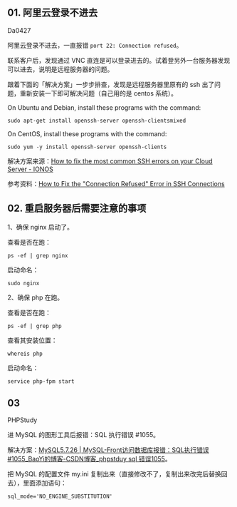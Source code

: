 ## 01. 阿里云登录不进去

Da0427

阿里云登录不进去，一直报错 `port 22: Connection refused`。

联系客户后，发现通过 VNC 直连是可以登录进去的。试着登另外一台服务器发现可以进去，说明是远程服务器的问题。

跟着下面的「解决方案」一步步排查，发现是远程服务器里原有的 ssh 出了问题，重新安装一下即可解决问题（自己用的是 centos 系统）。

On Ubuntu and Debian, install these programs with the command:

```
sudo apt-get install openssh-server openssh-clientsmixed
```

On CentOS, install these programs with the command:

```
sudo yum -y install openssh-server openssh-clients
```

解决方案来源：[How to fix the most common SSH errors on your Cloud Server - IONOS](https://www.ionos.com/community/server-cloud-infrastructure/linux-server/fixing-ssh-errors/)

参考资料：[How to Fix the "Connection Refused" Error in SSH Connections](https://kinsta.com/knowledgebase/ssh-connection-refused/)

## 02. 重启服务器后需要注意的事项

1、确保 nginx 启动了。

查看是否在跑：

```
ps -ef | grep nginx
```

启动命名：

```
sudo nginx
```

2、确保 php 在跑。

查看是否在跑：

```
ps -ef | grep php
```

查看其安装位置：

```
whereis php
```

启动命名：

```
service php-fpm start
```

## 03

PHPStudy

进 MySQL 的图形工具后报错：SQL 执行错误 #1055。

解决方案：[MySQL5.7.26 | MySQL-Front访问数据库报错：SQL执行错误 #1055_BaoYi的博客-CSDN博客_phpstduy sql 错误1055](https://blog.csdn.net/weixin_41360604/article/details/102651830)。

把 MySQL 的配置文件 my.ini 复制出来（直接修改不了，复制出来改完后替换回去），里面添加语句：

```
sql_mode='NO_ENGINE_SUBSTITUTION'
```

